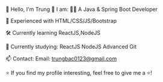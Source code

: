 👋 Hello, I'm Trung
💼 I am:
🧑‍💻 A Java & Spring Boot Developer

🎨 Experienced with HTML/CSS/JS/Bootstrap

🛠 Currently learning ReactJS,NodeJS

🌱 Currently studying:
ReactJS
NodeJS
Advanced Git

📫 Contact:
Email: trungbac0123@gmail.com

⭐ If you find my profile interesting, feel free to give me a ⭐!
